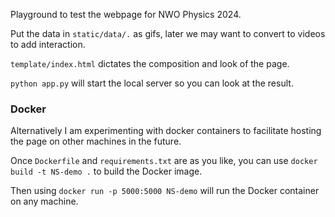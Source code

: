 Playground to test the webpage for NWO Physics 2024.

Put the data in `static/data/.` as gifs, later we may want to convert to videos to add interaction.

`template/index.html` dictates the composition and look of the page.

`python app.py` will start the local server so you can look at the result.


### Docker
Alternatively I am experimenting with docker containers to facilitate hosting the page on other machines in the future.

Once `Dockerfile` and `requirements.txt` are as you like, you can use `docker build -t NS-demo .` to build the Docker image.

Then using `docker run -p 5000:5000 NS-demo` will run the Docker container on any machine.
